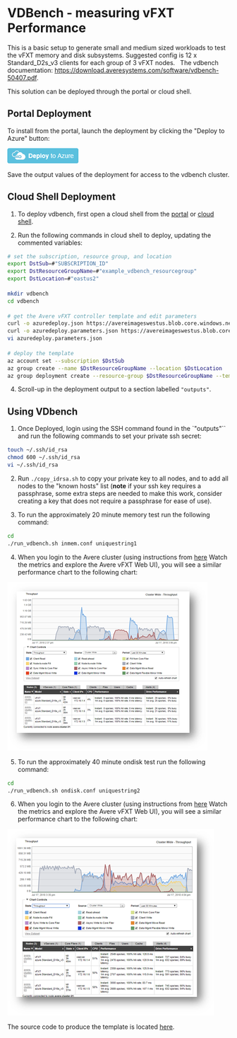 # VDBench - measuring vFXT Performance

This is a basic setup to generate small and medium sized workloads to test the vFXT memory and disk subsystems.
Suggested config is 12 x Standard_D2s_v3 clients for each group of 3 vFXT nodes.
 
The vdbench documentation: <a href="https://download.averesystems.com/software/vdbench-50407.pdf" target="_blank">https://download.averesystems.com/software/vdbench-50407.pdf</a>.

This solution can be deployed through the portal or cloud shell.

## Portal Deployment

To install from the portal, launch the deployment by clicking the "Deploy to Azure" button:

<a href="https://portal.azure.com/#create/Microsoft.Template/uri/https%3A%2F%2Favereimageswestus.blob.core.windows.net%2Fgithubcontent%2Fsrc%2Fvdbench%2Fvdbench-azuredeploy.json" target="_blank">
<img src="https://raw.githubusercontent.com/Azure/azure-quickstart-templates/master/1-CONTRIBUTION-GUIDE/images/deploytoazure.png"/>
</a>

Save the output values of the deployment for access to the vdbench cluster.

## Cloud Shell Deployment

1. To deploy vdbench, first open a cloud shell from the [portal](http://portal.azure.com) or [cloud shell](https://shell.azure.com/).

2. Run the following commands in cloud shell to deploy, updating the commented variables:

```bash
# set the subscription, resource group, and location
export DstSub=#"SUBSCRIPTION_ID"
export DstResourceGroupName=#"example_vdbench_resourcegroup"
export DstLocation=#"eastus2"

mkdir vdbench
cd vdbench

# get the Avere vFXT controller template and edit parameters
curl -o azuredeploy.json https://avereimageswestus.blob.core.windows.net/githubcontent/src/vdbench/vdbench-azuredeploy.json
curl -o azuredeploy.parameters.json https://avereimageswestus.blob.core.windows.net/githubcontent/src/vdbench/vdbench-azuredeploy.parameters.json
vi azuredeploy.parameters.json

# deploy the template
az account set --subscription $DstSub
az group create --name $DstResourceGroupName --location $DstLocation
az group deployment create --resource-group $DstResourceGroupName --template-file azuredeploy.json --parameters @azuredeploy.parameters.json
```

4. Scroll-up in the deployment output to a section labelled `"outputs"`.

## Using VDbench

1. Once Deployed, login using the SSH command found in the `"outputs"`` and run the following commands to set your private ssh secret:
```bash
touch ~/.ssh/id_rsa
chmod 600 ~/.ssh/id_rsa
vi ~/.ssh/id_rsa
```
	
2. Run `./copy_idrsa.sh` to copy your private key to all nodes, and to add all nodes to the "known hosts" list (**note** if your ssh key requires a passphrase, some extra steps are needed to make this work, consider creating a key that does not require a passphrase for ease of use).

3. To run the approximately 20 minute memory test run the following command:

```bash
cd
./run_vdbench.sh inmem.conf uniquestring1
```

4. When you login to the Avere cluster (using instructions from [here](access_cluster.md) Watch the metrics and explore the Avere vFXT Web UI), you will see a similar performance chart to the following chart:

<img src="images/vdbench_inmem.png">

5. To run the approximately 40 minute ondisk test run the following command:

```bash
cd
./run_vdbench.sh ondisk.conf uniquestring2
```

6. When you login to the Avere cluster (using instructions from [here](access_cluster.md) Watch the metrics and explore the Avere vFXT Web UI), you will see a similar performance chart to the following chart:

<img src="images/vdbench_ondisk.png">

The source code to produce the template is located [here](../src/vdbench).
